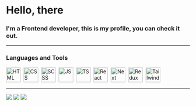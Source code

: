 
# Hello, there
<h3>I'm a Frontend developer, this is my profile, you can check it out.</h3>

---

### Languages and Tools
<div>
  <img src="https://cdn.jsdelivr.net/gh/devicons/devicon@latest/icons/html5/html5-original-wordmark.svg" title="HTML" width="40" height="40" />&nbsp
  <img src="https://cdn.jsdelivr.net/gh/devicons/devicon@latest/icons/css3/css3-original-wordmark.svg" title="CSS" width="40" height="40" />&nbsp
  <img src="https://cdn.jsdelivr.net/gh/devicons/devicon@latest/icons/sass/sass-original.svg" title="SCSS" width="40" height="40" />&nbsp
  <img src="https://cdn.jsdelivr.net/gh/devicons/devicon@latest/icons/javascript/javascript-original.svg" title="JS" width="40" height="40" />&nbsp
  <img src="https://cdn.jsdelivr.net/gh/devicons/devicon@latest/icons/typescript/typescript-original.svg" title="TS" width="40" height="40" />&nbsp  
  <img src="https://cdn.jsdelivr.net/gh/devicons/devicon@latest/icons/react/react-original.svg" title="React" width="40" height="40" />&nbsp
  <img src="https://cdn.jsdelivr.net/gh/devicons/devicon@latest/icons/nextjs/nextjs-original.svg" title="Next" width="40" height="40" />&nbsp
  <img src="https://cdn.jsdelivr.net/gh/devicons/devicon@latest/icons/redux/redux-original.svg" title="Redux Toolkit" width="40" height="40" />&nbsp
  <img src="https://cdn.jsdelivr.net/gh/devicons/devicon@latest/icons/tailwindcss/tailwindcss-original.svg" title="Tailwind" width="40" height="40" />&nbsp
</div>

---

<div>
  <img src="http://github-profile-summary-cards.vercel.app/api/cards/profile-details?username=Ridgal&theme=transparent" />
  <img src="http://github-profile-summary-cards.vercel.app/api/cards/repos-per-language?username=Ridgal&theme=transparent" />
  <img src="http://github-profile-summary-cards.vercel.app/api/cards/productive-time?username=Ridgal&theme=transparent&utcOffset=8" />
</div>


